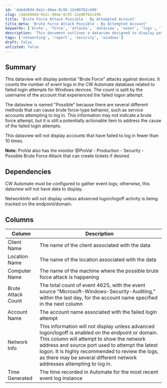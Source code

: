 ```yaml
---
id: 'dab4d9d4-0e2c-40ae-8c95-12e00762c496'
slug: /dab4d9d4-0e2c-40ae-8c95-12e00762c496
title: 'Brute Force Attack Possible - By Attempted Account'
title_meta: 'Brute Force Attack Possible - By Attempted Account'
keywords: ['brute', 'force', 'attacks', 'dataview', 'event', 'logs', 'login', 'windows']
description: 'This document outlines a dataview designed to display potential brute force attacks against Windows devices by counting failed login attempts recorded in the ConnectWise Automate database. It provides insights into the accounts experiencing these attempts and highlights the importance of monitoring such events for security.'
tags: ['networking', 'report', 'security', 'windows']
draft: false
unlisted: false
---
```


## Summary

This dataview will display potential "Brute Force" attacks against devices. It counts the number of event logs in the CW Automate database related to failed login attempts for Windows devices. The count is split by the username of the account that experienced the failed logon attempt.

The dataview is named "Possible" because there are several different methods that can cause brute force-type behavior, such as service accounts attempting to log in. This information may not indicate a brute force attempt, but it is still a potentially actionable item to address the cause of the failed login attempts.

This dataview will not display accounts that have failed to log in fewer than 10 times.

**Note:** ProVal also has the monitor @ProVal - Production - Security - Possible Brute Force Attack that can create tickets if desired.

## Dependencies

CW Automate must be configured to gather event logs; otherwise, this dataview will not have data to display.

NetworkInfo will not display unless advanced logon/logoff activity is being tracked on the endpoint/domain.

## Columns

| Column             | Description                                                                                                       |
|--------------------|-------------------------------------------------------------------------------------------------------------------|
| Client Name        | The name of the client associated with the data                                                                  |
| Location Name      | The name of the location associated with the data                                                                |
| Computer Name      | The name of the machine where the possible brute force attack is happening                                        |
| Brute Attack Count  | The total count of event 4625, with the event source "Microsoft-Windows-Security-Auditing," within the last day, for the account name specified in the next column |
| Account Name       | The account name associated with the failed login attempt                                                        |
| Network Info       | This information will not display unless advanced logon/logoff is enabled on the endpoint or domain. This column will attempt to show the network address and source port used to attempt the latest logon. It is highly recommended to review the logs, as there may be several different network addresses attempting to log in. |
| Time Generated     | The time recorded in Automate for the most recent event log instance                                             |


